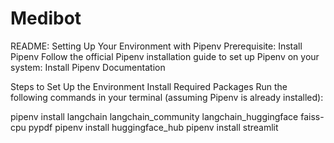 # Medibot
README: Setting Up Your Environment with Pipenv
Prerequisite: Install Pipenv
Follow the official Pipenv installation guide to set up Pipenv on your system:
Install Pipenv Documentation

Steps to Set Up the Environment
Install Required Packages
Run the following commands in your terminal (assuming Pipenv is already installed):

pipenv install langchain langchain_community langchain_huggingface faiss-cpu pypdf
pipenv install huggingface_hub
pipenv install streamlit

